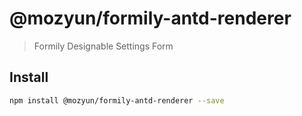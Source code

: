 # @mozyun/formily-antd-renderer

> Formily Designable Settings Form

## Install

```bash
npm install @mozyun/formily-antd-renderer --save
```
